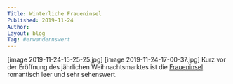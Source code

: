 ```yaml
---
Title: Winterliche Fraueninsel
Published: 2019-11-24
Author: 
Layout: blog
Tag: #erwandernswert
---
```

[image 2019-11-24-15-25-25.jpg]
[image 2019-11-24-17-00-37.jpg]
Kurz vor der Eröffnung des jährlichen Weihnachtsmarktes ist die [Fraueninsel](https://de.wikipedia.org/wiki/Fraueninsel) romantisch leer und sehr sehenswert.